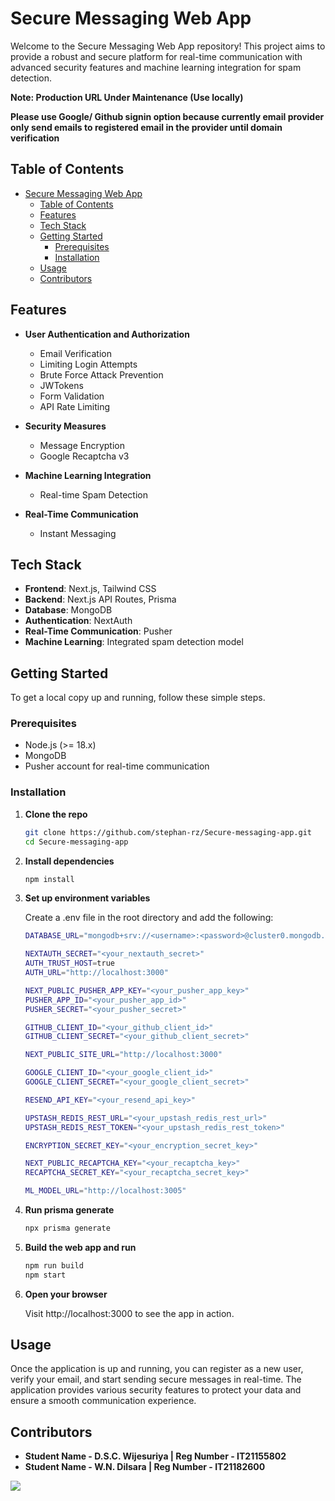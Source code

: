 # Secure Messaging Web App

Welcome to the Secure Messaging Web App repository! This project aims to provide a robust and secure platform for real-time communication with advanced security features and machine learning integration for spam detection.

**Note: Production URL Under Maintenance (Use locally)**

**Please use Google/ Github signin option because currently email provider only send emails to registered email in the provider until domain verification**

## Table of Contents

- [Secure Messaging Web App](#secure-messaging-web-app)
  - [Table of Contents](#table-of-contents)
  - [Features](#features)
  - [Tech Stack](#tech-stack)
  - [Getting Started](#getting-started)
    - [Prerequisites](#prerequisites)
    - [Installation](#installation)
  - [Usage](#usage)
  - [Contributors](#contributors)

## Features

- **User Authentication and Authorization**
  - Email Verification
  - Limiting Login Attempts
  - Brute Force Attack Prevention
  - JWTokens
  - Form Validation
  - API Rate Limiting

- **Security Measures**
  - Message Encryption
  - Google Recaptcha v3

- **Machine Learning Integration**
  - Real-time Spam Detection

- **Real-Time Communication**
  - Instant Messaging

## Tech Stack

- **Frontend**: Next.js, Tailwind CSS
- **Backend**: Next.js API Routes, Prisma
- **Database**: MongoDB
- **Authentication**: NextAuth
- **Real-Time Communication**: Pusher
- **Machine Learning**: Integrated spam detection model

## Getting Started

To get a local copy up and running, follow these simple steps.

### Prerequisites

- Node.js (>= 18.x)
- MongoDB
- Pusher account for real-time communication

### Installation

1. **Clone the repo**
   ```sh
   git clone https://github.com/stephan-rz/Secure-messaging-app.git
   cd Secure-messaging-app
   ```

2. **Install dependencies**
   ```bash
   npm install
    ```

3. **Set up environment variables**
   
   Create a .env file in the root directory and add the following:

   ```bash
   DATABASE_URL="mongodb+srv://<username>:<password>@cluster0.mongodb.net/secure-messaging-app"

   NEXTAUTH_SECRET="<your_nextauth_secret>"
   AUTH_TRUST_HOST=true
   AUTH_URL="http://localhost:3000"

   NEXT_PUBLIC_PUSHER_APP_KEY="<your_pusher_app_key>"
   PUSHER_APP_ID="<your_pusher_app_id>"
   PUSHER_SECRET="<your_pusher_secret>"

   GITHUB_CLIENT_ID="<your_github_client_id>"
   GITHUB_CLIENT_SECRET="<your_github_client_secret>"

   NEXT_PUBLIC_SITE_URL="http://localhost:3000"

   GOOGLE_CLIENT_ID="<your_google_client_id>"
   GOOGLE_CLIENT_SECRET="<your_google_client_secret>"

   RESEND_API_KEY="<your_resend_api_key>"

   UPSTASH_REDIS_REST_URL="<your_upstash_redis_rest_url>"
   UPSTASH_REDIS_REST_TOKEN="<your_upstash_redis_rest_token>"

   ENCRYPTION_SECRET_KEY="<your_encryption_secret_key>"

   NEXT_PUBLIC_RECAPTCHA_KEY="<your_recaptcha_key>"
   RECAPTCHA_SECRET_KEY="<your_recaptcha_secret_key>"

   ML_MODEL_URL="http://localhost:3005"

    ```

4. **Run prisma generate** 
    ```bash
    npx prisma generate
    ```

5. **Build the web app and run** 
    ```bash
    npm run build 
    npm start
    ```

6. **Open your browser** 
   
    Visit http://localhost:3000 to see the app in action.


## Usage

Once the application is up and running, you can register as a new user, verify your email, and start sending secure messages in real-time. The application provides various security features to protect your data and ensure a smooth communication experience.

## Contributors

- **Student Name - D.S.C. Wijesuriya | Reg Number -  IT21155802**
- **Student Name - W.N. Dilsara | Reg Number -  IT21182600**

<a href="https://github.com/stephan-rz/Secure-messaging-app/graphs/contributors">
  <img src="https://contrib.rocks/image?repo=stephan-rz/Secure-messaging-app" />
</a>
